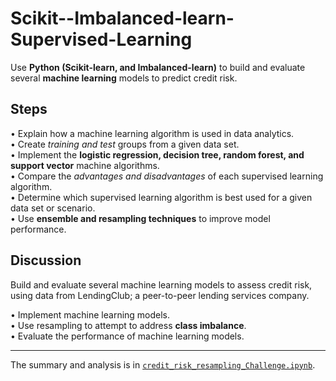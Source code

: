 # Scikit--Imbalanced-learn-Supervised-Learning
Use **Python (Scikit-learn, and Imbalanced-learn)** to build and evaluate several **machine learning** models to predict credit risk. 

## Steps
•	Explain how a machine learning algorithm is used in data analytics. <br>
•	Create *training and test* groups from a given data set.<br>
•	Implement the **logistic regression, decision tree, random forest, and support vector** machine algorithms.<br>
•	Compare the *advantages and disadvantages* of each supervised learning algorithm.<br>
•	Determine which supervised learning algorithm is best used for a given data set or scenario.<br>
•	Use **ensemble and resampling techniques** to improve model performance.<br>

## Discussion
Build and evaluate several machine learning models to assess credit risk, using data from LendingClub; a peer-to-peer lending services company.

•	Implement machine learning models. <br>
•	Use resampling to attempt to address **class imbalance**.<br>
•	Evaluate the performance of machine learning models.<br>

---

The summary and analysis is in [`credit_risk_resampling_Challenge.ipynb`](https://github.com/plin2204/Supervised-Learning_Scikit_Imbalanced-learn_/blob/master/credit_risk_resampling_Challenge.ipynb).



